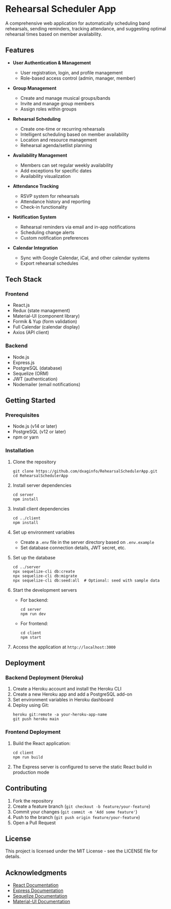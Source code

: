 # Rehearsal Scheduler App

A comprehensive web application for automatically scheduling band rehearsals, sending reminders, tracking attendance, and suggesting optimal rehearsal times based on member availability.

## Features

- **User Authentication & Management**
  - User registration, login, and profile management
  - Role-based access control (admin, manager, member)

- **Group Management**
  - Create and manage musical groups/bands
  - Invite and manage group members
  - Assign roles within groups

- **Rehearsal Scheduling**
  - Create one-time or recurring rehearsals
  - Intelligent scheduling based on member availability
  - Location and resource management
  - Rehearsal agenda/setlist planning

- **Availability Management**
  - Members can set regular weekly availability
  - Add exceptions for specific dates
  - Availability visualization

- **Attendance Tracking**
  - RSVP system for rehearsals
  - Attendance history and reporting
  - Check-in functionality

- **Notification System**
  - Rehearsal reminders via email and in-app notifications
  - Scheduling change alerts
  - Custom notification preferences

- **Calendar Integration**
  - Sync with Google Calendar, iCal, and other calendar systems
  - Export rehearsal schedules

## Tech Stack

### Frontend
- React.js
- Redux (state management)
- Material-UI (component library)
- Formik & Yup (form validation)
- Full Calendar (calendar display)
- Axios (API client)

### Backend
- Node.js
- Express.js
- PostgreSQL (database)
- Sequelize (ORM)
- JWT (authentication)
- Nodemailer (email notifications)

## Getting Started

### Prerequisites
- Node.js (v14 or later)
- PostgreSQL (v12 or later)
- npm or yarn

### Installation

1. Clone the repository
   ```
   git clone https://github.com/dxaginfo/RehearsalSchedulerApp.git
   cd RehearsalSchedulerApp
   ```

2. Install server dependencies
   ```
   cd server
   npm install
   ```

3. Install client dependencies
   ```
   cd ../client
   npm install
   ```

4. Set up environment variables
   - Create a `.env` file in the server directory based on `.env.example`
   - Set database connection details, JWT secret, etc.

5. Set up the database
   ```
   cd ../server
   npx sequelize-cli db:create
   npx sequelize-cli db:migrate
   npx sequelize-cli db:seed:all  # Optional: seed with sample data
   ```

6. Start the development servers
   - For backend:
     ```
     cd server
     npm run dev
     ```
   - For frontend:
     ```
     cd client
     npm start
     ```

7. Access the application at `http://localhost:3000`

## Deployment

### Backend Deployment (Heroku)
1. Create a Heroku account and install the Heroku CLI
2. Create a new Heroku app and add a PostgreSQL add-on
3. Set environment variables in Heroku dashboard
4. Deploy using Git:
   ```
   heroku git:remote -a your-heroku-app-name
   git push heroku main
   ```

### Frontend Deployment
1. Build the React application:
   ```
   cd client
   npm run build
   ```
2. The Express server is configured to serve the static React build in production mode

## Contributing

1. Fork the repository
2. Create a feature branch (`git checkout -b feature/your-feature`)
3. Commit your changes (`git commit -m 'Add some feature'`)
4. Push to the branch (`git push origin feature/your-feature`)
5. Open a Pull Request

## License

This project is licensed under the MIT License - see the LICENSE file for details.

## Acknowledgments

- [React Documentation](https://reactjs.org/docs/getting-started.html)
- [Express Documentation](https://expressjs.com/)
- [Sequelize Documentation](https://sequelize.org/master/)
- [Material-UI Documentation](https://mui.com/)